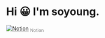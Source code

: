 # Hi 😀  I'm soyoung.
[![Notion](https://upload.wikimedia.org/wikipedia/commons/e/e9/Notion-logo.svg)](https://www.notion.so/9bb47da5dd9048f9909103ed9ec9f149)
<sub><span style="color:gray">Notion</span></sub>
